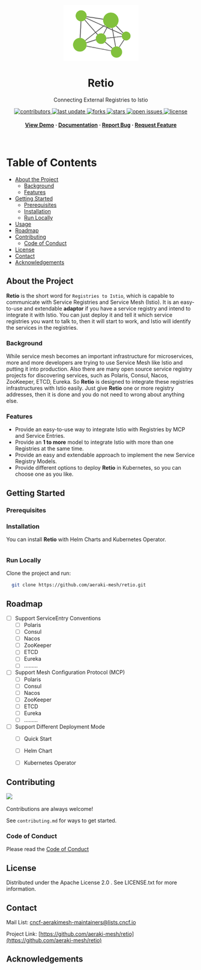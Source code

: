 <div align="center">

  <img src="assets/img/logo.png" alt="logo" width="200" height="auto" />
  <h1>Retio</h1>

  <p>
Connecting External Registries to Istio
  </p>



<!-- Badges -->

<p>
  <a href="https://github.com/aeraki-mesh/retio/graphs/contributors">
    <img src="https://img.shields.io/github/contributors/aeraki-mesh/retio" alt="contributors" />
  </a>
  <a href="">
    <img src="https://img.shields.io/github/last-commit/aeraki-mesh/retio" alt="last update" />
  </a>
  <a href="https://github.com/aeraki-mesh/retio/network/members">
    <img src="https://img.shields.io/github/forks/aeraki-mesh/retio" alt="forks" />
  </a>
  <a href="https://github.com/aeraki-mesh/retio/stargazers">
    <img src="https://img.shields.io/github/stars/aeraki-mesh/retio" alt="stars" />
  </a>
  <a href="https://github.com/aeraki-mesh/retio/issues/">
    <img src="https://img.shields.io/github/issues/aeraki-mesh/retio" alt="open issues" />
  </a>
  <a href="https://github.com/aeraki-mesh/retio/blob/main/LICENSE">
    <img src="https://img.shields.io/github/license/aeraki-mesh/retio.svg" alt="license" />
  </a>
</p>

<h4>
    <a href="https://github.com/aeraki-mesh/retio/">View Demo</a>
  <span> · </span>
    <a href="https://github.com/aeraki-mesh/retio">Documentation</a>
  <span> · </span>
    <a href="https://github.com/aeraki-mesh/retio/issues/">Report Bug</a>
  <span> · </span>
    <a href="https://github.com/aeraki-mesh/retio/issues/">Request Feature</a>
  </h4>
</div>

<br />

<!-- Table of Contents -->

# Table of Contents

- [About the Project](#about-the-project)
  * [Background](#background)
  * [Features](#features)
- [Getting Started](#getting-started)
  * [Prerequisites](#prerequisites)
  * [Installation](#installation)
  * [Run Locally](#run-locally)
- [Usage](#usage)
- [Roadmap](#roadmap)
- [Contributing](#contributing)
  * [Code of Conduct](#code-of-conduct)
- [License](#license)
- [Contact](#contact)
- [Acknowledgements](#acknowledgements)
  

<!-- About the Project -->
## About the Project

**Retio** is the short word for `Registries to Istio`, which is capable to communicate with Service Registries and Service Mesh (Istio). It is an easy-to-use and extendable **adaptor** if you have a service registry and intend to integrate it with Istio. You can just deploy it and tell it which service registries you want to talk to, then it will start to work, and Istio will identify the services in the registries.

<!--  Background -->

### Background

While service mesh becomes an important infrastructure for microservices, more and more developers are trying to use Service Mesh like Istio and putting it into production. Also there are many open source service registry projects for discovering services, such as Polaris, Consul, Nacos, ZooKeeper, ETCD, Eureka. So **Retio** is designed to integrate these registries infrastructures with Istio easily. Just give **Retio** one or more registry addresses, then it is done and you do not need to wrong about anything else.

<!-- Features -->

### Features

- Provide an easy-to-use way to integrate Istio with Registries by MCP and Service Entries.
- Provide an **1 to more** model to integrate Istio with more than one Registries at the same time.
- Provide an easy and extendable approach to implement the new Service Registry Models.
- Provide different options to deploy **Retio** in Kubernetes, so you can choose one as you like.

<!-- Getting Started -->
## Getting Started

<!-- Prerequisites -->
### Prerequisites

<!-- Installation -->
### Installation

You can install **Retio** with Helm Charts and Kubernetes Operator.

```bash
```

<!-- Run Locally -->
### Run Locally

Clone the project and run:

```bash
  git clone https://github.com/aeraki-mesh/retio.git
```

<!-- Roadmap -->
## Roadmap

* [ ] Support ServiceEntry Conventions
  * [ ] Polaris
  * [ ] Consul
  * [ ] Nacos
  * [ ] ZooKeeper
  * [ ] ETCD
  * [ ] Eureka
  * [ ] .........
* [ ] Support Mesh Configuration Protocol (MCP)
  * [ ] Polaris
  * [ ] Consul
  * [ ] Nacos
  * [ ] ZooKeeper
  * [ ] ETCD
  * [ ] Eureka
  * [ ] .........
* [ ] Support Different Deployment Mode
  * [ ] Quick Start
  * [ ] Helm Chart
  * [ ] Kubernetes Operator


<!-- Contributing -->

## Contributing

<a href="https://github.com/aeraki-mesh/retio/graphs/contributors">
  <img src="https://contrib.rocks/image?repo=aeraki-mesh/retio" />
</a>


Contributions are always welcome!

See `contributing.md` for ways to get started.

<!-- Code of Conduct -->
### Code of Conduct

Please read the [Code of Conduct](https://github.com/aeraki-mesh/retio/blob/main/CODE_OF_CONDUCT.md)


<!-- License -->
## License

Distributed under the Apache License 2.0 . See LICENSE.txt for more information.


<!-- Contact -->
## Contact

Mail List: cncf-aerakimesh-maintainers@lists.cncf.io

Project Link: [https://github.com/aeraki-mesh/retio](https://github.com/aeraki-mesh/retio)

<!-- Acknowledgments -->
## Acknowledgements
